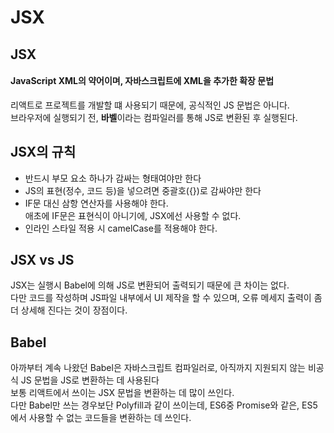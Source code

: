 <h1>JSX</h1>

<h2>JSX</h2>
<div>
  <h4>JavaScript XML의 약어이며, 자바스크립트에 XML을 추가한 확장 문법</h4>
  리액트로 프로젝트를 개발할 떄 사용되기 때문에, 공식적인 JS 문법은 아니다. <br />
  브라우저에 실행되기 전, <b>바벨</b>이라는 컴파일러를 통해 JS로 변환된 후 실행된다.
</div>

<h2>JSX의 규칙</h2>
<div>
  <ul>
    <li>반드시 부모 요소 하나가 감싸는 형태여야만 한다</li>
    <li>JS의 표현(정수, 코드 등)을 넣으려면 중괄호({})로 감싸야만 한다</li>
    <li>IF문 대신 삼항 연산자를 사용해야 한다. <br /> 
    애초에 IF문은 표현식이 아니기에, JSX에선 사용할 수 없다.</li>
    <li>인라인 스타일 적용 시 camelCase를 적용해야 한다.</li>
</div>

<h2>JSX vs JS</h2>
<div>
  JSX는 실행시 Babel에 의해 JS로 변환되어 출력되기 때문에 큰 차이는 없다. <br />
  다만 코드를 작성하며 JS파일 내부에서 UI 제작을 할 수 있으며, 오류 메세지 출력이 좀 더 상세해 진다는 것이 장점이다.
</div>

<h2>Babel</h2>
<div>
  아까부터 계속 나왔던 Babel은 자바스크립트 컴파일러로, 아직까지 지원되지 않는 비공식 JS 문법을 JS로 변환하는 데 사용된다 <br />
  보통 리액트에서 쓰이는 JSX 문법을 변환하는 데 많이 쓰인다. <br />
  다만 Babel만 쓰는 경우보단 Polyfill과 같이 쓰이는데, ES6중 Promise와 같은, ES5에서 사용할 수 없는 코드들을 변환하는 데 쓰인다.
</div>